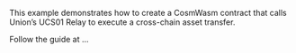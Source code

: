 This example demonstrates how to create a CosmWasm contract that calls Union’s UCS01 Relay to execute a cross-chain asset transfer.

Follow the guide at ...